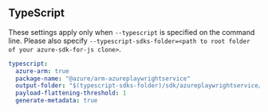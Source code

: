 ## TypeScript

These settings apply only when `--typescript` is specified on the command line.
Please also specify `--typescript-sdks-folder=<path to root folder of your azure-sdk-for-js clone>`.

```yaml $(typescript)
typescript:
  azure-arm: true
  package-name: "@azure/arm-azureplaywrightservice"
  output-folder: "$(typescript-sdks-folder)/sdk/azureplaywrightservice/arm-azureplaywrightservice"
  payload-flattening-threshold: 1
  generate-metadata: true
```